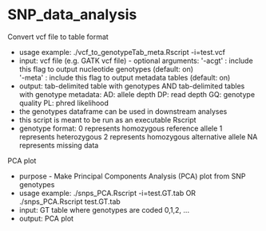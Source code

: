 SNP_data_analysis
=================
Convert vcf file to table format
 - usage example: ./vcf_to_genotypeTab_meta.Rscript -i=test.vcf 
 - input: vcf file (e.g. GATK vcf file)
		- optional arguments: 
				'-acgt' : include this flag to output nucleotide genotypes  (default: on)	
				'-meta' : include this flag to output metadata tables (default: on)	
 - output: tab-delimited table with genotypes
			AND tab-delimited tables with genotype metadata:
				AD: allele depth		DP: read depth
				GQ: genotype quality	PL: phred likelihood				
 - the genotypes dataframe can be used in downstream analyses
 - this script is meant to be run as an executable Rscript
 - genotype format:
	 0 represents homozygous reference allele
	 1 represents heterozygous
	 2 represents homozygous alternative allele
	  NA represents missing data


PCA plot
 - purpose - Make Principal Components Analysis (PCA) plot from SNP genotypes
 - usage example: ./snps_PCA.Rscript -i=test.GT.tab  OR  ./snps_PCA.Rscript test.GT.tab
 - input: GT table where genotypes are coded 0,1,2, ...
 - output: PCA plot
